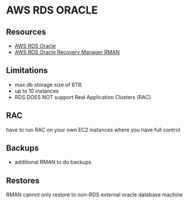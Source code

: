 # AWS RDS ORACLE

## Resources

- [AWS RDS Oracle](https://docs.aws.amazon.com/AmazonRDS/latest/UserGuide/CHAP_Oracle.html)
- [AWS RDS Oracle Recovery Manager RMAN](https://docs.aws.amazon.com/AmazonRDS/latest/UserGuide/Appendix.Oracle.CommonDBATasks.RMAN.html)

## Limitations

- max db storage size of 6TB
- up to 10 instances
- RDS DOES NOT support Real Application Clusters (RAC)

## RAC

have to run RAC on your own EC2 instances where you have full control

## Backups

- additional RMAN to do backups

## Restores

RMAN cannot only restore to non-RDS external oracle database machine